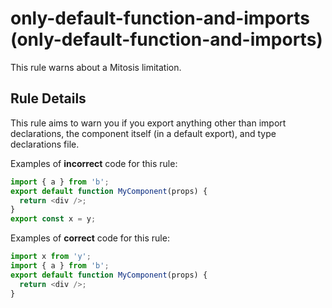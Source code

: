 # only-default-function-and-imports (only-default-function-and-imports)

This rule warns about a Mitosis limitation.

## Rule Details

This rule aims to warn you if you export anything other than import declarations, the component itself (in a default export), and type declarations file.

Examples of **incorrect** code for this rule:

```js
import { a } from 'b';
export default function MyComponent(props) {
  return <div />;
}
export const x = y;
```

Examples of **correct** code for this rule:

```js
import x from 'y';
import { a } from 'b';
export default function MyComponent(props) {
  return <div />;
}
```
